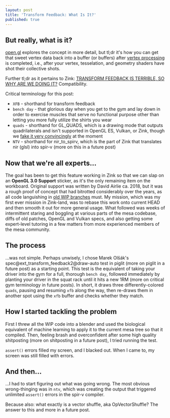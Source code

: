 ```yaml
---
layout: post
title: 'Transform Feedback: What Is It?'
published: true
---
```

## But really, what is it?

[open.gl](https://open.gl/feedback) explores the concept in more detail, but tl;dr it's how you can get that sweet vertex data back into a buffer (or buffers) after [vertex processing](https://www.khronos.org/opengl/wiki/Vertex_Processing) is completed, i.e., after your vertex, tesselation, and geometry shaders have shot their collective shots.

Further tl;dr as it pertains to Zink: [TRANSFORM FEEDBACK IS TERRIBLE, SO WHY ARE WE DOING IT?](http://jason-blog.jlekstrand.net/2018/10/transform-feedback-is-terrible-so-why.html) Compatibility.

Critical terminology for this post:
* `XFB` - shorthand for transform feedback
* `bench day` - that glorious day when you get to the gym and lay down in order to exercise muscles that serve no functional purpose other than letting you more fully utilize the shirts you wear
* `quads` - shorthand for GL_QUADS, which is a drawing mode that outputs quadrilaterals and isn't supported in OpenGL ES, Vulkan, or Zink, though we [fake it very convincingly](https://gitlab.freedesktop.org/mesa/mesa/-/issues/2995) at the moment
* `NTV` - shorthand for nir_to_spirv, which is the part of Zink that translates nir (glsl) into spir-v (more on this in a future post)

## Now that we're all experts...

The goal has been to get this feature working in Zink so that we can slap on an **OpenGL 3.0 Support** sticker, as it's the only remaining item on the workboard. Original support was written by David Airlie ca. 2018, but it was a rough proof of concept that had bitrotted considerably over the years, as all code languishing in [old WIP branches](https://gitlab.freedesktop.org/kusma/mesa/-/commits/zink-old-gl3/) must. My mission, which was my first ever mission in Zink-land, was to rebase this work onto current HEAD and then smooth it out for more general usage. What followed was weeks of intermittent staring and boggling at various parts of the mesa codebase, diffs of old patches, OpenGL and Vulkan specs, and also getting some expert-level tutoring in a few matters from more experienced members of the mesa community.

## The process

...was not simple. Perhaps unwisely, I chose Marek Olšák's spec@ext_transform_feedback2@draw-auto test in piglit (more on piglit in a future post) as a starting point. This test is the equivalent of taking your driver into the gym for a full, thorough `bench day`, followed immediately by planting your driver in the squat rack until it hits a new 1RM (more on critical gym terminology in future posts). In short, it draws three differently-colored `quads`, pausing and resuming `xfb` along the way, then re-draws them in another spot using the `xfb` buffer and checks whether they match.

## How I started tackling the problem

First I threw all the WIP code into a blender and used the biological equivalent of machine learning to apply it to the current mesa tree so that it compiled. Then, feeling brash and overconfident after some high quality shitposting (more on shitposting in a future post), I tried running the test.

`assert()` errors filled my screen, and I blacked out. When I came to, my screen was still filled with errors.

## And then...

...I had to start figuring out what was going wrong. The most obvious wrong-thinging was in `ntv`, which was creating the output that triggered unlimited `assert()` errors in the spir-v compiler.

Because also: what exactly is a vector shuffle, aka OpVectorShuffle? The answer to this and more in a future post.

